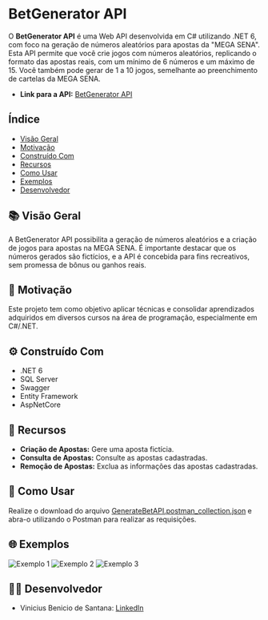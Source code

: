 # BetGenerator API

O **BetGenerator API** é uma Web API desenvolvida em C# utilizando .NET 6, com foco na geração de números aleatórios para apostas da "MEGA SENA". Esta API permite que você crie jogos com números aleatórios, replicando o formato das apostas reais, com um mínimo de 6 números e um máximo de 15. Você também pode gerar de 1 a 10 jogos, semelhante ao preenchimento de cartelas da MEGA SENA.

- **Link para a API:** [BetGenerator API](https://generate-bets.azurewebsites.net/)

## Índice

- [Visão Geral](#visão-geral)
- [Motivação](#motivação)
- [Construído Com](#construído-com)
- [Recursos](#recursos)
- [Como Usar](#como-usar)
- [Exemplos](#exemplos)
- [Desenvolvedor](#desenvolvedor)

## 📚 Visão Geral

A BetGenerator API possibilita a geração de números aleatórios e a criação de jogos para apostas na MEGA SENA. É importante destacar que os números gerados são fictícios, e a API é concebida para fins recreativos, sem promessa de bônus ou ganhos reais.

## 🚀 Motivação

Este projeto tem como objetivo aplicar técnicas e consolidar aprendizados adquiridos em diversos cursos na área de programação, especialmente em C#/.NET.

## ⚙️ Construído Com
- .NET 6
- SQL Server
- Swagger
- Entity Framework
- AspNetCore

## 🔧 Recursos

- **Criação de Apostas:** Gere uma aposta fictícia.
- **Consulta de Apostas:** Consulte as apostas cadastradas.
- **Remoção de Apostas:** Exclua as informações das apostas cadastradas.

## 📝 Como Usar
Realize o download do arquivo [GenerateBetAPI.postman_collection.json](https://github.com/viniciusbenicio/GeradorDeApostas/blob/main/GenerateBetAPI.postman_collection.json) e abra-o utilizando o Postman para realizar as requisições.

## 🌐 Exemplos
![Exemplo 1](https://github.com/viniciusbenicio/GeradorDeApostas/assets/63131764/bc36bdb3-3667-4c5b-abcb-05c9dfa6b0f1)
![Exemplo 2](https://github.com/viniciusbenicio/GeradorDeApostas/assets/63131764/3f3a6e21-b411-42b7-8afa-e9cdbb36b216)
![Exemplo 3](https://github.com/viniciusbenicio/GeradorDeApostas/assets/63131764/d236861e-9a84-4c9c-848f-6b4bf147bb6e)

## 👨‍💻 Desenvolvedor
- Vinicius Benicio de Santana: [LinkedIn](https://www.linkedin.com/in/viniciusbenicio/)
